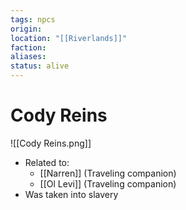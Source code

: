 ```yaml
---
tags: npcs
origin: 
location: "[[Riverlands]]"
faction: 
aliases: 
status: alive
---
```


# Cody Reins
![[Cody Reins.png]]

- Related to: 
	- [[Narren]] (Traveling companion)
	- [[Ol Levi]] (Traveling companion)
- Was taken into slavery